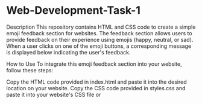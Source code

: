 # Web-Development-Task-1
Description
This repository contains HTML and CSS code to create a simple emoji feedback section for websites. The feedback section allows users to provide feedback on their experience using emojis (happy, neutral, or sad). When a user clicks on one of the emoji buttons, a corresponding message is displayed below indicating the user's feedback.

How to Use
To integrate this emoji feedback section into your website, follow these steps:

Copy the HTML code provided in index.html and paste it into the desired location on your website.
Copy the CSS code provided in styles.css and paste it into your website's CSS file or <style> tags.
Ensure that the paths to the CSS file are correctly specified in your HTML file.
Customize the layout, styles, and feedback messages as needed to fit your website's design and requirements.
Features
Simple and intuitive interface for collecting feedback using emojis.
Responsive design that adapts to different screen sizes.
Customizable styles and messages to match your website's branding and tone.
Easy to integrate into existing websites with minimal code modifications.
Feedback
If you have any suggestions, improvements, or feedback regarding this emoji feedback section, please feel free to open an issue or submit a pull request. Your feedback is highly appreciated!

License
This project is licensed under the MIT License. See the LICENSE file for details.
